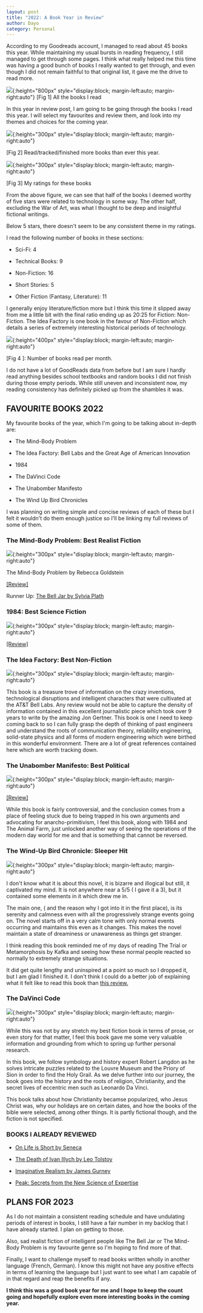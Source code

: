 ```yaml
---
layout: post
title: "2022: A Book Year in Review" 
author: Dayo
category: Personal
---
```


According to my Goodreads account, I managed to read about 45 books this year. While maintaining my usual bursts in reading frequency, I still managed to get through some pages. I think what really helped me this time was having a good bunch of books I really wanted to get through, and even though I did not remain faithful to that original list, it gave me the drive to read more.

![](/images/2022book/1.jpg){:height="800px" style="display:block; margin-left:auto; margin-right:auto"}
[Fig 1] All the books I read

In this year in review post, I am going to be going through the books I read this year. I will select my favourites and review them, and look into my themes and choices for the coming year.

![](/images/2022book/2.jpg){:height="300px" style="display:block; margin-left:auto; margin-right:auto"}

[Fig 2] Read/tracked/finished more books than ever this year.

![](/images/2022book/3.jpg){:height="300px" style="display:block; margin-left:auto; margin-right:auto"}

[Fig 3] My ratings for these books

From the above figure, we can see that half of the books I deemed worthy of five stars were related to technology in some way. The other half, excluding the War of Art, was what I thought to be deep and insightful fictional writings.

Below 5 stars, there doesn't seem to be any consistent theme in my ratings.

I read the following number of books in these sections:

-   Sci-Fi: 4

-   Technical Books: 9

-   Non-Fiction: 16

-   Short Stories: 5

-   Other Fiction (Fantasy, Literature): 11

I generally enjoy literature/fiction more but I think this time it slipped away from me a little bit with the final ratio ending up as 20:25 for Fiction: Non-Fiction. The Idea Factory is one book in the favour of Non-Fiction which details a series of extremely interesting historical periods of technology.


![](/images/2022book/4.jpg){:height="400px" style="display:block; margin-left:auto; margin-right:auto"}

[Fig 4 ]: Number of books read per month.

I do not have a lot of GoodReads data from before but I am sure I hardly read anything besides school textbooks and random books I did not finish during those empty periods. While still uneven and inconsistent now, my reading consistency has definitely picked up from the shambles it was.

FAVOURITE BOOKS 2022
--------------------

My favourite books of the year, which I'm going to be talking about in-depth are:

-   The Mind-Body Problem

-   The Idea Factory: Bell Labs and the Great Age of American Innovation

-   1984

-   The DaVinci Code

-   The Unabomber Manifesto

-   The Wind Up Bird Chronicles

I was planning on writing simple and concise reviews of each of these but I felt it wouldn't do them enough justice so I'll be linking my full reviews of some of them.

### The Mind-Body Problem: Best Realist Fiction

![](/images/2022book/5.jpg){:height="300px" style="display:block; margin-left:auto; margin-right:auto"}

The Mind-Body Problem by Rebecca Goldstein

[[Review]](/The-Mind-Body-Problem-by-Rebecca-Goldstein/)


Runner Up: [The Bell Jar by Sylvia Plath](https://www.goodreads.com/book/show/6514.The_Bell_Jar?ref=nav_sb_ss_1_12)

### 1984: Best Science Fiction


![](/images/2022book/6.jpg){:height="300px" style="display:block; margin-left:auto; margin-right:auto"}

[[Review]](1984/)


### The Idea Factory: Best Non-Fiction

![](/images/2022book/7.jpg){:height="300px" style="display:block; margin-left:auto; margin-right:auto"}

This book is a treasure trove of information on the crazy inventions, technological disruptions and intelligent characters that were cultivated at the AT&T Bell Labs. Any review would not be able to capture the density of information contained in this excellent journalistic piece which took over 9 years to write by the amazing Jon Gertner. This book is one I need to keep coming back to so I can fully grasp the depth of thinking of past engineers and understand the roots of communication theory, reliability engineering, solid-state physics and all forms of modern engineering which were birthed in this wonderful environment. There are a lot of great references contained here which are worth tracking down.

### The Unabomber Manifesto: Best Political

![](/images/2022book/8.jpg){:height="300px" style="display:block; margin-left:auto; margin-right:auto"}

[[Review]](/The-Unabomber-Manifesto/)


While this book is fairly controversial, and the conclusion comes from a place of feeling stuck due to being trapped in his own arguments and advocating for anarcho-primitivism, I feel this book, along with 1984 and The Animal Farm, just unlocked another way of seeing the operations of the modern day world for me and that is something that cannot be reversed.

### The Wind-Up Bird Chronicle: Sleeper Hit


![](/images/2022book/9.jpg){:height="300px" style="display:block; margin-left:auto; margin-right:auto"}

I don't know what it is about this novel, it is bizarre and illogical but still, it captivated my mind. It is not anywhere near a 5/5 ( I gave it a 3), but it contained some elements in it which drew me in.

The main one, ( and the reason why I got into it in the first place), is its serenity and calmness even with all the progressively strange events going on. The novel starts off in a very calm tone with only normal events occurring and maintains this even as it changes. This makes the novel maintain a state of dreaminess or unawareness as things get stranger.

I think reading this book reminded me of my days of reading The Trial or Metamorphosis by Kafka and seeing how these normal people reacted so normally to extremely strange situations.

It did get quite lengthy and uninspired at a point so much so I dropped it, but I am glad I finished it. I don't think I could do a better job of explaining what it felt like to read this book than [this review.](https://www.goodreads.com/review/show/43366875)

### The DaVinci Code

![](/images/2022book/10.jpg){:height="300px" style="display:block; margin-left:auto; margin-right:auto"}

While this was not by any stretch my best fiction book in terms of prose, or even story for that matter, I feel this book gave me some very valuable information and grounding from which to spring up further personal research.

In this book, we follow symbology and history expert Robert Langdon as he solves intricate puzzles related to the Louvre Museum and the Priory of Sion in order to find the Holy Grail. As we delve further into our journey, the book goes into the history and the roots of religion, Christianity, and the secret lives of eccentric men such as Leonardo Da Vinci.

This book talks about how Christianity becamse popularized, who Jesus Christ was, why our holidays are on certain dates, and how the books of the bible were selected, among other things. It is partly fictional though, and the fiction is not specified.

### BOOKS I ALREADY REVIEWED

-   [On Life is Short by Seneca](/On-Life-Is-Short/)

-   [The Death of Ivan Illych by Leo Tolstoy](/The-Death-Of-Ivan-Illych)

-   [Imaginative Realism by James Gurney](/imaginative-Realism/)

-   [Peak: Secrets from the New Science of Expertise](/Peak)

PLANS FOR 2023
--------------

As I do not maintain a consistent reading schedule and have undulating periods of interest in books, I still have a fair number in my backlog that I have already started. I plan on getting to those.

Also, sad realist fiction of intelligent people like The Bell Jar or The Mind-Body Problem is my favourite genre so I'm hoping to find more of that.

Finally, I want to challenge myself to read books written wholly in another language (French, German). I know this might not have any positive effects in terms of learning the language but I just want to see what I am capable of in that regard and reap the benefits if any.

**I think this was a good book year for me and I hope to keep the count going and hopefully explore even more interesting books in the coming year.**
